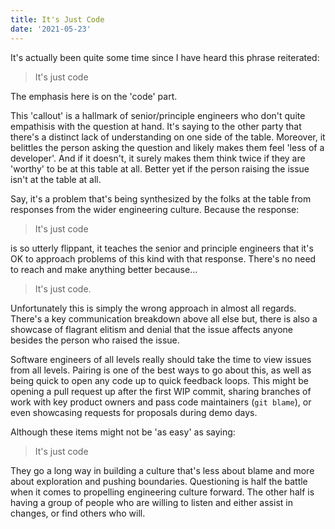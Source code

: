 ```yaml
---
title: It's Just Code
date: '2021-05-23'
---
```


It's actually been quite some time since I have heard this phrase reiterated:

> It's just code

The emphasis here is on the 'code' part.

This 'callout' is a hallmark of senior/principle engineers who don't quite empathisis with the question at hand.
It's saying to the other party that there's a distinct lack of understanding on one side of the table.
Moreover, it belittles the person asking the question and likely makes them feel 'less of a developer'.
And if it doesn't,
it surely makes them think twice if they are 'worthy' to be at this table at all.
Better yet if the person raising the issue isn't at the table at all.

Say, it's a problem that's being synthesized by the folks at the table from responses from the wider engineering culture.
Because the response:

> It's just code

is so utterly flippant,
it teaches the senior and principle engineers that it's OK to approach problems of this kind with that response.
There's no need to reach and make anything better because...

> It's just code.

Unfortunately this is simply the wrong approach in almost all regards.
There's a key communication breakdown above all else but,
there is also a showcase of flagrant elitism
and denial that the issue affects anyone besides the person who raised the issue.

Software engineers of all levels really should take the time to view issues from all levels.
Pairing is one of the best ways to go about this,
as well as being quick to open any code up to quick feedback loops.
This might be opening a pull request up after the first WIP commit,
sharing branches of work with key product owners and pass code maintainers (`git blame`),
or even showcasing requests for proposals during demo days.

Although these items might not be 'as easy' as saying:

> It's just code

They go a long way in building a culture that's less about blame and more about exploration and pushing boundaries.
Questioning is half the battle when it comes to propelling engineering culture forward.
The other half is having a group of people who are willing to listen and either assist in changes,
or find others who will.
